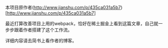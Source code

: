 本项目原作者(http://www.jianshu.com/p/435ca031a5b7)[http://www.jianshu.com/p/435ca031a5b7]

最近打算改善项目上用的webpack，恰好在稀土掘金上看到这篇文章，自己就一步步跟着作者搭建了这个工作流。

详细内容请去简书上看作者的博客。